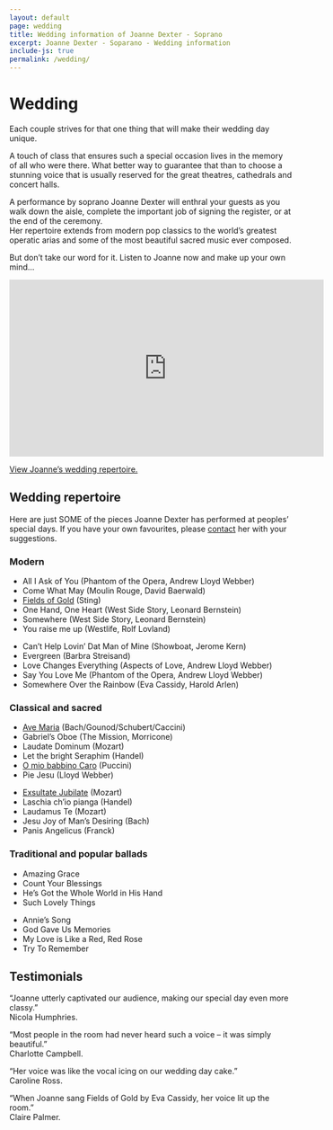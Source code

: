 ```yaml
---
layout: default
page: wedding
title: Wedding information of Joanne Dexter - Soprano
excerpt: Joanne Dexter - Soparano - Wedding information
include-js: true
permalink: /wedding/
---
```

<h1>Wedding</h1>
<p>Each couple strives for that one thing that will make their wedding day unique.</p>
<p>A touch of class that ensures such a special occasion lives in the memory of all who were there. What better way to guarantee that than to choose a stunning voice that is usually reserved for the great theatres, cathedrals and concert halls.</p>
<p>A performance by soprano Joanne Dexter will enthral your guests as you walk down the aisle, complete the important job of signing the register, or at the end of the ceremony.<br>
Her repertoire extends from modern pop classics to the world’s greatest operatic arias and some of the most beautiful sacred music ever composed.</p>
<p>But don&#8217;t take our word for it. Listen to Joanne now and make up your own mind&#8230;</p>
<p><iframe title="Joanna Dexter talks about her wedding collection on YouTube" width="560" height="315" src="http://www.youtube-nocookie.com/embed/k0c6KyGxQ5s?rel=0" frameborder="0" allowfullscreen></iframe></p>
<p><a href="#modal" class="modal-open">View Joanne&#8217;s wedding repertoire.</a></p>
<div id="modal">
    <h2>Wedding repertoire</h2>
    <p>Here are just SOME of the pieces Joanne Dexter has performed at peoples&#8217; special days. If you have your own favourites, please <a href="../contact/">contact</a> her with your suggestions.</p>
    <div class="accordion">
    <h3>Modern</h3>
        <div>
            <ul>
                <li>All I Ask of You (Phantom of the Opera, Andrew Lloyd Webber)</li>
                <li>Come What May (Moulin Rouge, David Baerwald)</li>
                <li><a href="../audio/#fields">Fields of Gold</a> (Sting)</li>
                <li>One Hand, One Heart (West Side Story, Leonard Bernstein)</li>
                <li>Somewhere (West Side Story, Leonard Bernstein)</li>
                <li>You raise me up (Westlife, Rolf Lovland)</li>
            </ul>
            <ul>
                <li>Can&#8217;t Help Lovin&#8217; Dat Man of Mine (Showboat, Jerome Kern)</li>
                <li>Evergreen (Barbra Streisand)</li>
                <li>Love Changes Everything (Aspects of Love, Andrew Lloyd Webber)</li>
                <li>Say You Love Me (Phantom of the Opera, Andrew Lloyd Webber)</li>
                <li>Somewhere Over the Rainbow (Eva Cassidy, Harold Arlen)</li>
            </ul>
        </div>
        <h3>Classical and sacred</h3>
        <div>
            <ul>
                <li><a href="../audio/#avemaria">Ave Maria</a> (Bach/Gounod/Schubert/Caccini)</li>
                <li>Gabriel’s Oboe (The Mission, Morricone)</li>
                <li>Laudate Dominum (Mozart)</li>
                <li>Let the bright Seraphim (Handel)</li>
                <li><a href="../audio/#omio">O mio babbino Caro</a> (Puccini)</li>
                <li>Pie Jesu (Lloyd Webber)</li>
            </ul>
            <ul>
                <li><a href="../audio/#exsultate">Exsultate Jubilate</a> (Mozart)</li>
                <li>Laschia ch’io pianga (Handel)</li>
                <li>Laudamus Te (Mozart)</li>
                <li>Jesu Joy of Man&#8217;s Desiring (Bach)</li>
                <li>Panis Angelicus (Franck)</li>
            </ul>
        </div>
        <h3>Traditional and popular ballads</h3>
        <div>
            <ul>
                <li>Amazing Grace</li>
                <li>Count Your Blessings</li>
                <li>He&#8217;s Got the Whole World in His Hand</li>
                <li>Such Lovely Things</li>
            </ul>
            <ul>
                <li>Annie&#8217;s Song</li>
                <li>God Gave Us Memories</li>
                <li>My Love is Like a Red, Red Rose</li>
                <li>Try To Remember</li>
            </ul>
        </div>
    </div>
</div>
<h2>Testimonials</h2>
<p>&ldquo;Joanne utterly captivated our audience, making our special day even more classy.&rdquo;<br><span>Nicola Humphries.</span></p>
<p>&ldquo;Most people in the room had never heard such a voice – it was simply beautiful.&rdquo;<br><span>Charlotte Campbell.</span></p>
<p>&ldquo;Her voice was like the vocal icing on our wedding day cake.&rdquo;<br><span>Caroline Ross.</span></p>
<p>&ldquo;When Joanne sang Fields of Gold by Eva Cassidy, her voice lit up the room.&rdquo;<br><span>Claire Palmer.</span></p>

